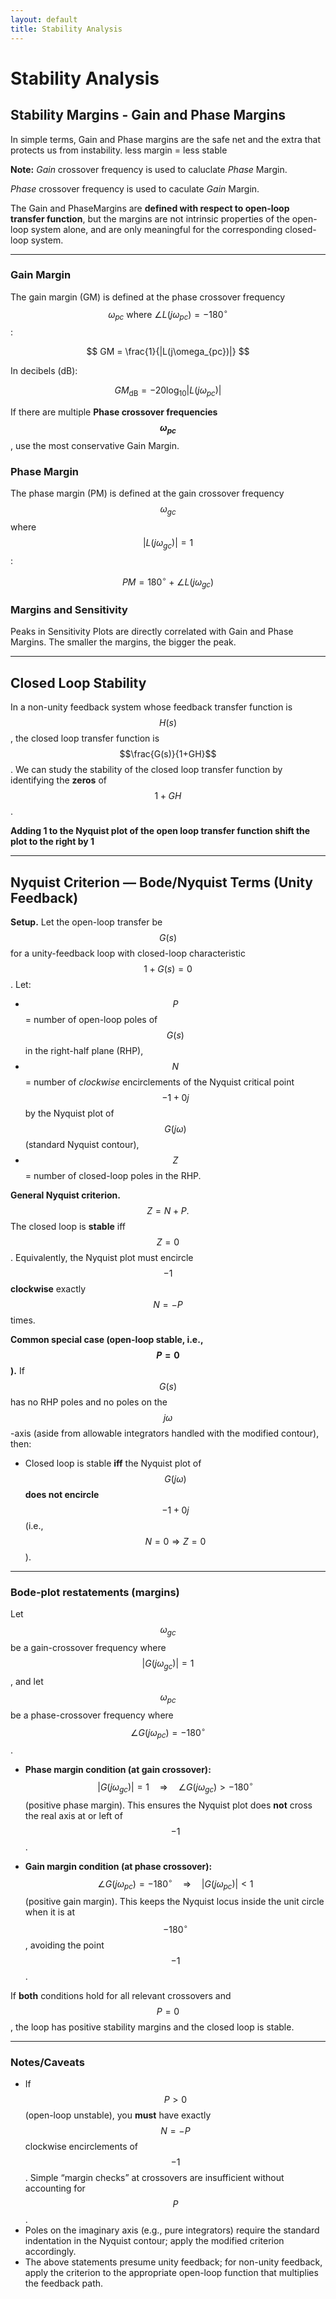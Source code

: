 ```yaml
---
layout: default
title: Stability Analysis
---
```

# Stability Analysis

## Stability Margins - Gain and Phase Margins
In simple terms, Gain and Phase margins are the safe net and the extra that protects us from instability.
less margin = less stable

**Note:**
*Gain* crossover frequency is used to caluclate *Phase* Margin.

*Phase* crossover frequency is used to caculate *Gain* Margin.

The Gain and PhaseMargins are **defined with respect to open-loop transfer function**, but the margins are not intrinsic properties of the open-loop system alone, and are only meaningful for the corresponding closed-loop system.

---

### Gain Margin

The gain margin (GM) is defined at the phase crossover frequency 
$$ \omega_{pc}  \text{ where } \angle L(j\omega_{pc}) = -180^\circ $$:

$$
GM = \frac{1}{|L(j\omega_{pc})|}
$$

In decibels (dB):

$$
GM_{\text{dB}} = -20 \log_{10} |L(j\omega_{pc})|
$$


If there are multiple **Phase crossover frequencies $$\omega_{pc} $$**, use the most conservative Gain Margin.


### Phase Margin

The phase margin (PM) is defined at the gain crossover frequency 
$$ \omega_{gc} $$ where $$ |L(j\omega_{gc})| = 1 $$:

$$
PM = 180^\circ + \angle L(j\omega_{gc})
$$



### Margins and Sensitivity

Peaks in Sensitivity Plots are directly correlated with Gain and Phase Margins. The smaller the margins, the bigger the peak.

---

## Closed Loop Stability

In a non-unity feedback system whose feedback transfer function is $$H(s)$$, the closed loop transfer function is $$\frac{G(s)}{1+GH}$$. We can study the stability of the closed loop transfer function by identifying the **zeros** of $$1+GH$$.

**Adding 1 to the Nyquist plot of the open loop transfer function shift the plot to the right by 1**


---

## Nyquist Criterion — Bode/Nyquist Terms (Unity Feedback)

**Setup.** Let the open-loop transfer be $$G(s)$$ for a unity-feedback loop with closed-loop characteristic $$1+G(s)=0$$. Let:
- $$P$$ = number of open-loop poles of $$G(s)$$ in the right-half plane (RHP),
- $$N$$ = number of *clockwise* encirclements of the Nyquist critical point $$-1+0j$$ by the Nyquist plot of $$G(j\omega)$$ (standard Nyquist contour),
- $$Z$$ = number of closed-loop poles in the RHP.

**General Nyquist criterion.**
$$
Z = N + P.
$$
The closed loop is **stable** iff $$Z=0$$. Equivalently, the Nyquist plot must encircle $$-1$$ **clockwise** exactly $$N=-P$$ times.

**Common special case (open-loop stable, i.e., $$P=0$$).**
If $$G(s)$$ has no RHP poles and no poles on the $$j\omega$$-axis (aside from allowable integrators handled with the modified contour), then:
- Closed loop is stable **iff** the Nyquist plot of $$G(j\omega)$$ **does not encircle** $$-1+0j$$ (i.e., $$N=0 \Rightarrow Z=0$$).

---

### Bode-plot restatements (margins)

Let $$\omega_{gc}$$ be a gain-crossover frequency 
where $$|G(j\omega_{gc})|=1$$, 
and let $$\omega_{pc}$$ be a phase-crossover frequency
 where $$\angle G(j\omega_{pc})=-180^\circ$$.

- **Phase margin condition (at gain crossover):**
  $$
  |G(j\omega_{gc})|=1 \quad \Rightarrow \quad \angle G(j\omega_{gc}) > -180^\circ
  $$
  (positive phase margin). This ensures the Nyquist plot does **not** cross the real axis at or left of $$-1$$.

- **Gain margin condition (at phase crossover):**
  $$
  \angle G(j\omega_{pc})=-180^\circ \quad \Rightarrow \quad |G(j\omega_{pc})| < 1
  $$
  (positive gain margin). This keeps the Nyquist locus inside the unit circle when it is at $$-180^\circ$$, avoiding the point $$-1$$.

If **both** conditions hold for all relevant crossovers and $$P=0$$, the loop has positive stability margins and the closed loop is stable.

---

### Notes/Caveats

- If $$P>0$$ (open-loop unstable), you **must** have exactly $$N=-P$$ clockwise encirclements of $$-1$$. Simple “margin checks” at crossovers are insufficient without accounting for $$P$$.
- Poles on the imaginary axis (e.g., pure integrators) require the standard indentation in the Nyquist contour; apply the modified criterion accordingly.
- The above statements presume unity feedback; for non-unity feedback, apply the criterion to the appropriate open-loop function that multiplies the feedback path.


